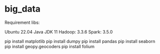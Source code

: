 # big_data

Requirement libs:

Ubuntu 22.04
Java JDK 11
Hadoop: 3.3.6
Spark: 3.5.0

pip install matplotlib
pip install dumpy
pip install pandas
pip install seaborn
pip install geopy.geocoders
pip install folium
